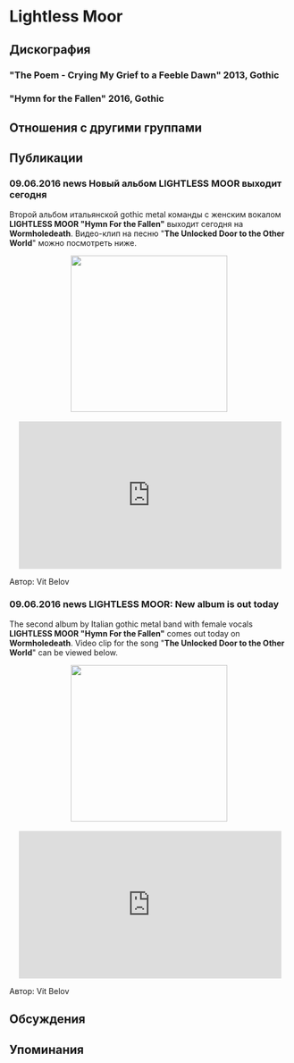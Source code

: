 # Lightless Moor



## Дискография

### "The Poem - Crying My Grief to a Feeble Dawn" 2013, Gothic



### "Hymn for the Fallen" 2016, Gothic




## Отношения с другими группами


## Публикации

### 09.06.2016 news Новый альбом LIGHTLESS MOOR выходит сегодня

<p>Второй альбом итальянской gothic metal команды с женским вокалом<strong> LIGHTLESS MOOR "Hymn For the Fallen"</strong> выходит сегодня на <strong>Wormholedeath</strong>. Видео-клип на песню "<strong>The Unlocked Door to the Other World</strong>" можно посмотреть ниже.</p><p><center><img width="280" height="280" src="/images/news_rus/2016.06/29284.jpg" border="0">&nbsp;<p></p><p><center><iframe width="470" height="264" src="https://www.youtube.com/embed/zOrOYbE21ZA" frameborder="0" allowfullscreen=""></iframe><p></p></center></center>
Автор: Vit Belov

### 09.06.2016 news LIGHTLESS MOOR: New album is out today

<p>The second album by Italian gothic metal band with female vocals<strong> LIGHTLESS MOOR "Hymn For the Fallen"</strong> comes out today on <strong>Wormholedeath</strong>. Video clip for the song "<strong>The Unlocked Door to the Other World</strong>" can be viewed below.</p><p><center><img width="280" height="280" src="/images/news_rus/2016.06/29284.jpg" border="0">&nbsp;<p></p><p><center><iframe width="470" height="264" src="https://www.youtube.com/embed/zOrOYbE21ZA" frameborder="0" allowfullscreen=""></iframe><p></p></center></center>
Автор: Vit Belov


## Обсуждения


## Упоминания

